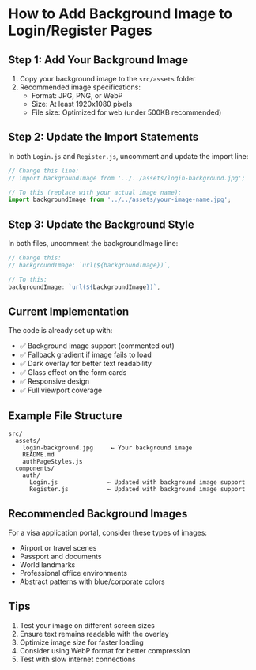 # How to Add Background Image to Login/Register Pages

## Step 1: Add Your Background Image

1. Copy your background image to the `src/assets` folder
2. Recommended image specifications:
   - Format: JPG, PNG, or WebP
   - Size: At least 1920x1080 pixels
   - File size: Optimized for web (under 500KB recommended)

## Step 2: Update the Import Statements

In both `Login.js` and `Register.js`, uncomment and update the import line:

```javascript
// Change this line:
// import backgroundImage from '../../assets/login-background.jpg';

// To this (replace with your actual image name):
import backgroundImage from '../../assets/your-image-name.jpg';
```

## Step 3: Update the Background Style

In both files, uncomment the backgroundImage line:

```javascript
// Change this:
// backgroundImage: `url(${backgroundImage})`,

// To this:
backgroundImage: `url(${backgroundImage})`,
```

## Current Implementation

The code is already set up with:
- ✅ Background image support (commented out)
- ✅ Fallback gradient if image fails to load
- ✅ Dark overlay for better text readability
- ✅ Glass effect on the form cards
- ✅ Responsive design
- ✅ Full viewport coverage

## Example File Structure

```
src/
  assets/
    login-background.jpg     ← Your background image
    README.md
    authPageStyles.js
  components/
    auth/
      Login.js              ← Updated with background image support
      Register.js           ← Updated with background image support
```

## Recommended Background Images

For a visa application portal, consider these types of images:
- Airport or travel scenes
- Passport and documents
- World landmarks
- Professional office environments
- Abstract patterns with blue/corporate colors

## Tips

1. Test your image on different screen sizes
2. Ensure text remains readable with the overlay
3. Optimize image size for faster loading
4. Consider using WebP format for better compression
5. Test with slow internet connections
